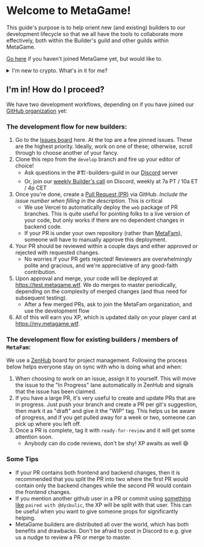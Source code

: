 # Welcome to MetaGame!

This guide's purpose is to help orient new (and existing) builders to our development lifecycle so that we all have the tools to collaborate more effectively, both within the Builder's guild and other guilds within MetaGame.

[Go here](https://wiki.metagame.wtf/docs/enter-metagame/join-metagame) if you haven't joined MetaGame yet, but would like to.

<details>
  <summary>I'm new to crypto. What's in it for me?</summary>
  
  There are seemingly infinite open source projects out there. The vast majority of contributors to these projects receive no monetary compensation whatsoever. They do it because they love it.

MetaGame does it better. We also love what we do, but we get paid for our contributions too! We have our own (crypto)currency backing the community, and through GitHub's API, most activity in GitHub is automatically accounted for! That means that once you are registered (an Ethereum address is required), you will earn "XP" for pull requests, new issues, code reviews, etc, which is then included in a monthly calculation to issue ("mint") new currency. This currency can then be exchanged for ETH and traded for USD or your currency of choice, or held as an investment in the community / project.

See [this document](https://docs.google.com/document/d/1MQX_SVndyXrHazzSN6MyfwxWm9bmd2tbwBl9Yeii96I) for much more detail.

</details>

## I'm in! How do I proceed?

We have two development workflows, depending on if you have joined our [GitHub organization](<(https://github.com/MetaFam)>) yet:

### The development flow for new builders:

1. Go to the [Issues board](https://github.com/MetaFam/TheGame/issues) here. At the top are a few pinned issues. These are the highest priority. Ideally, work on one of these; otherwise, scroll through to choose another of your fancy.
1. Clone this repo from the `develop` branch and fire up your editor of choice!
   - Ask questions in the #🏗-builders-guild in our [Discord](https://discord.gg/63CPM9nQAZ) server
   - Or, join our [weekly Builder's call](https://calendar.google.com/calendar/u/0/embed?src=nih59ktgafmm64ed4qk6ue8vv4@group.calendar.google.com&ctz=Europe/Belgrade) on Discord, weekly at 7a PT / 10a ET / 4p CET
1. Once you're done, create a [Pull Request (PR)](https://github.com/MetaFam/TheGame/pulls) via GitHub. _Include the issue number when filling in the description._ This is critical
   - We use Vercel to automatically deploy the `web` package of PR branches. This is quite useful for pointing folks to a live version of your code, but only works if there are no dependent changes in backend code.
   - If your PR is under your own repository (rather than [MetaFam](https://github.com/MetaFam)), someone will have to manually approve this deployment.
1. Your PR should be reviewed within a couple days and either approved or rejected with requested changes.
   - No worries if your PR gets rejected! Reviewers are overwhelmingly polite and gracious, and we're appreciative of any good-faith contribution.
1. Upon approval and merge, your code will be deployed at https://test.metagame.wtf. We do merges to master periodically, depending on the complexity of merged changes (and thus need for subsequent testing).
   - After a few merged PRs, ask to join the MetaFam organization, and use the development flow
1. All of this will earn you XP, which is updated daily on your player card at https://my.metagame.wtf.

### The development flow for existing builders / members of `MetaFam`:

We use a [ZenHub](https://app.zenhub.com/workspaces/metaos-6012e782d1bec10015d7f4e5/board?repos=255885896) board for project management. Following the process below helps everyone stay on sync with who is doing what and when:

1. When choosing to work on an issue, assign it to yourself. This will move the issue to the "In Progress" lane automatically in ZenHub and signals that the issue has been claimed.
1. If you have a large PR, it's very useful to create and update PRs that are in progress. Just push your branch and create a PR per git's suggestion, then mark it as "draft" and give it the "WIP" tag. This helps us be aware of progress, and if you get pulled away for a week or two, someone can pick up where you left off.
1. Once a PR is complete, tag it with `ready-for-review` and it will get some attention soon.
   - Anybody can do code reviews, don't be shy! XP awaits as well 😄

### Some Tips

- If your PR contains both frontend and backend changes, then it is recommended that you split the PR into two where the first PR would contain only the backend changes while the second PR would contain the frontend changes.
- If you mention another github user in a PR or commit using [something like](https://sourcecred.io/docs/beta/plugins/github#edges) `paired with @dysbulic`, the XP will be split with that user. This can be useful when you want to give someone props for significantly helping.
- MetaGame builders are distributed all over the world, which has both benefits and drawbacks. Don't be afraid to post in Discord to e.g. give us a nudge to review a PR or merge to master.
